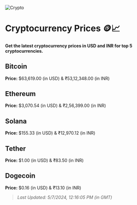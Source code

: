 
![Crypto](https://www.techguide.com.au/wp-content/uploads/2020/11/crypto3.jpeg)

# Cryptocurrency Prices 🪙📈

#### Get the latest cryptocurrency prices in USD and INR for top 5 cryptocurrencies.

## Bitcoin

**Price:** $63,619.00 (in USD) & ₹53,12,348.00 (in INR)

## Ethereum

**Price:** $3,070.54 (in USD) & ₹2,56,399.00 (in INR)

## Solana

**Price:** $155.33 (in USD) & ₹12,970.12 (in INR)

## Tether

**Price:** $1.00 (in USD) & ₹83.50 (in INR)

## Dogecoin

**Price:** $0.16 (in USD) & ₹13.10 (in INR)

> _Last Updated: 5/7/2024, 12:16:05 PM (in GMT)_
